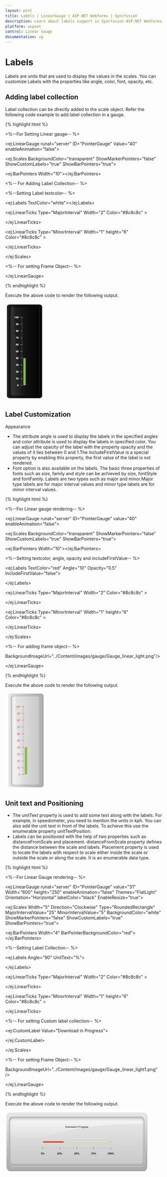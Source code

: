 ```yaml
---
layout: post
title: Labels | LinearGauge | ASP.NET Webforms | Syncfusion
description: Learn about labels support in Syncfusion ASP.NET Webforms Linear Gauge control and more details.
platform: aspnet
control: Linear Gauge
documentation: ug
---
```


# Labels

Labels are units that are used to display the values in the scales. You can customize Labels with the properties like angle, color, font, opacity, etc.

## Adding label collection 

Label collection can be directly added to the scale object. Refer the following code example to add label collection in a gauge.

{% highlight html %}

<%--For Setting Linear gauge-- %>

<ej:LinearGauge runat="server" ID="PointerGauge" Value="40" enableAnimation="false">

<Scales>

<ej:Scales BackgroundColor="transparent" ShowMarkerPointers="false" ShowCustomLabels="true" ShowBarPointers="true">

<Border Color="transparent" Width="0" />

<BarPointerCollection>

<ej:BarPointers Width="10"></ej:BarPointers>

</BarPointerCollection>

<%-- For Adding Label Collection-- %>

<%--Setting Label textcolor-- %>

<LabelCollection>

<ej:Labels TextColor="white"></ej:Labels>

</LabelCollection>

<TickCollection >

<ej:LinearTicks Type="MajorInterval" Width="2" Color="#8c8c8c" >

<DistanceFromScale X="7" Y="0" />

</ej:LinearTicks>

<ej:LinearTicks Type="MinorInterval" Width="1" height="6" Color="#8c8c8c" >

<DistanceFromScale X="7" Y="0" />

</ej:LinearTicks>

</TickCollection>

</ej:Scales>

</Scales>

<%-- For setting Frame Object-- %>

<Frame InnerWidth="8" OuterWidth="10" backgroundImageUrl="../Content/images/gauge/Gauge_linear_dark1.png" />



</ej:LinearGauge>

{% endhighlight %}





Execute the above code to render the following output.

![ASPNET LinearGauge Labels Image1](Labels_images/Labels_img1.png)



## Label Customization

Appearance

* The attribute angle is used to display the labels in the specified angles and color attribute is used to display the labels in specified color. You can adjust the opacity of the label with the property opacity and the values of it lies between 0 and 1.The includeFirstValue is a special property by enabling this property, the first value of the label is not rendered.
* Font option is also available on the labels. The basic three properties of fonts such as size, family and style can be achieved by size, fontStyle and fontFamily. Labels are two types such as major and minor.Major type labels are for major interval values and minor type labels are for minor interval values.

{% highlight html %}

<%--For Linear gauge rendering-- %>

<ej:LinearGauge runat="server" ID="PointerGauge" value="40" enableAnimation="false">

<Scales>

<ej:Scales BackgroundColor="transparent" ShowMarkerPointers="false" ShowCustomLabels="true" ShowBarPointers="true">

<Border Color="transparent" Width="0" />

<BarPointerCollection>

<ej:BarPointers Width="10"></ej:BarPointers>

</BarPointerCollection>

<%--Setting textcolor, angle, opacity and includeFirstValue-- %>

<LabelCollection>

<ej:Labels TextColor="red" Angle="10" Opacity="0.5" IncludeFirstValue="false">

<Font Size="12px" FontFamily="Arial" fontStyle="bold"></Font>

</ej:Labels>

</LabelCollection>

<TickCollection >

<ej:LinearTicks Type="MajorInterval" Width="2" Color="#8c8c8c" >

<DistanceFromScale X="7" Y="0" />

</ej:LinearTicks>

<ej:LinearTicks Type="MinorInterval" Width="1" height="6" Color="#8c8c8c" >

<DistanceFromScale X="7" Y="0" />

</ej:LinearTicks>

</TickCollection>

</ej:Scales>

</Scales>

<%-- For adding frame object-- %>



<Frame InnerWidth="8" OuterWidth="10"

BackgroundImageUrl="../Content/images/gauge/Gauge_linear_light.png"/>

</ej:LinearGauge>

{% endhighlight %}





Execute the above code to render the following output.


![ASPNET LinearGauge Labels Image2](Labels_images/Labels_img2.png)



## Unit text and Positioning

* The unitText property is used to add some text along with the labels. For example, in speedometer, you need to mention the units in kph. You can also add the unit text in front of the labels. To achieve this use the enumerable property unitTextPosition. 
* Labels can be positioned with the help of two properties such as distanceFromScale and placement. distanceFromScale property defines the distance between the scale and labels. Placement property is used to locate the labels with respect to scale either inside the scale or outside the scale or along the scale. It is an enumerable data type.

{% highlight html %}

<%--For Linear Gauge rendering-- %>

<ej:LinearGauge runat="server" ID="PointerGauge" value="31" Width="600" height="250" enableAnimation="false" Themes="FlatLight" Orientation="Horizontal" labelColor="black" EnableResize="true">

<Scales>

<ej:Scales Width="5" Direction="Clockwise" Type="RoundedRectangle" MajorIntervalValue="25" MinorIntervalValue="5" BackgroundColor="white" ShowMarkerPointers="false" ShowCustomLabels="true" ShowBarPointers="true">

<Border Color="#AEC75F" Width="2" />

<BarPointerCollection>

<ej:BarPointers Width="4" BarPointerBackgroundColor="red"></ej:BarPointers>

</BarPointerCollection>

<%--Setting Label Collection-- %>

<LabelCollection>

<ej:Labels  Angle="90" UnitText="%">

<DistanceFromScale X="0" Y="60" />

</ej:Labels>

</LabelCollection>

<TickCollection >

<ej:LinearTicks Type="MajorInterval" Width="2" Color="#8c8c8c" >

<DistanceFromScale X="20" Y="0" />

</ej:LinearTicks>

<ej:LinearTicks Type="MinorInterval" Width="1" height="6" Color="#8c8c8c" >

<DistanceFromScale X="20" Y="0" />

</ej:LinearTicks>

</TickCollection>

<%-- For setting Custom label collection-- %>

<CustomLabelCollection>

<ej:CustomLabel Value="Download in Progress">

<Position X="49" Y="25" />

</ej:CustomLabel>

</CustomLabelCollection>

</ej:Scales>

</Scales>

<%-- For setting Frame Object-- %>

<Frame InnerWidth="8" OuterWidth="10"

BackgroundImageUrl="../Content/images/gauge/Gauge_linear_light1.png" />

</ej:LinearGauge>

{% endhighlight %}





Execute the above code to render the following output.


![ASPNET LinearGauge Labels Image3](Labels_images/Labels_img3.png)



